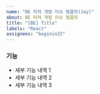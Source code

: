 ```yaml
---
name: "BE 피쳐 개발 이슈 템플릿(Jay)"
about: BE 피쳐 개발 이슈 템플릿
title: "[BE] Title"
labels: "React"
assignees: "beginin15"
---
```


### 기능

- 세부 기능 내역 1
- 세부 기능 내역 2
- 세부 기능 내역 3